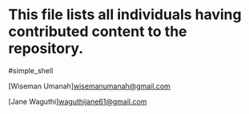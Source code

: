 # This file lists all individuals having contributed content to the repository.
#simple_shell

[Wiseman Umanah]<wisemanumanah@gmail.com>

[Jane Waguthi]<waguthijane61@gmail.com>
